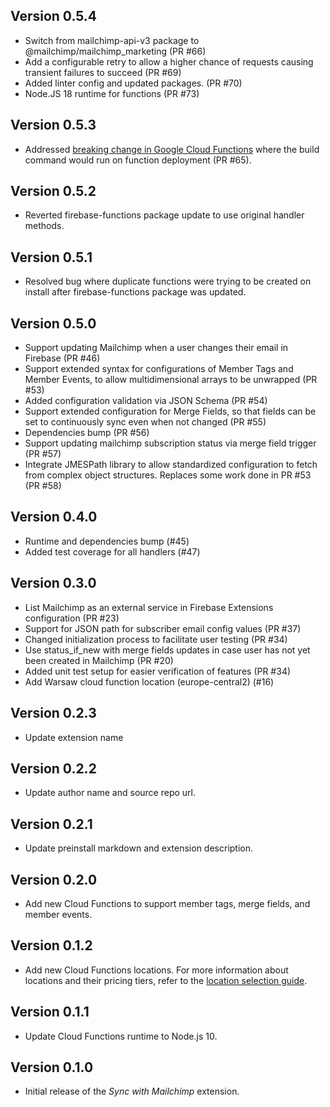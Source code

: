 ## Version 0.5.4

- Switch from mailchimp-api-v3 package to @mailchimp/mailchimp_marketing (PR #66)
- Add a configurable retry to allow a higher chance of requests causing transient failures to succeed (PR #69)
- Added linter config and updated packages. (PR #70)
- Node.JS 18 runtime for functions (PR #73)

## Version 0.5.3

- Addressed [breaking change in Google Cloud Functions](https://cloud.google.com/functions/docs/release-notes#April_11_2023) where the build command would run on function deployment (PR #65).

## Version 0.5.2

- Reverted firebase-functions package update to use original handler methods.

## Version 0.5.1

- Resolved bug where duplicate functions were trying to be created on install after firebase-functions package was updated.

## Version 0.5.0

- Support updating Mailchimp when a user changes their email in Firebase (PR #46)
- Support extended syntax for configurations of Member Tags and Member Events, to allow multidimensional arrays to be unwrapped (PR #53)
- Added configuration validation via JSON Schema (PR #54)
- Support extended configuration for Merge Fields, so that fields can be set to continuously sync even when not changed (PR #55)
- Dependencies bump (PR #56)
- Support updating mailchimp subscription status via merge field trigger (PR #57)
- Integrate JMESPath library to allow standardized configuration to fetch from complex object structures. Replaces some work done in PR #53 (PR #58)

## Version 0.4.0

- Runtime and dependencies bump (#45)
- Added test coverage for all handlers (#47)

## Version 0.3.0

- List Mailchimp as an external service in Firebase Extensions configuration (PR #23)
- Support for JSON path for subscriber email config values (PR #37)
- Changed initialization process to facilitate user testing (PR #34)
- Use status_if_new with merge fields updates in case user has not yet been created in Mailchimp (PR #20)
- Added unit test setup for easier verification of features (PR #34)
- Add Warsaw cloud function location (europe-central2) (#16)

## Version 0.2.3

- Update extension name

## Version 0.2.2

- Update author name and source repo url.

## Version 0.2.1

- Update preinstall markdown and extension description.

## Version 0.2.0

- Add new Cloud Functions to support member tags, merge fields, and member events.

## Version 0.1.2

- Add new Cloud Functions locations. For more information about locations and their pricing tiers, refer to the [location selection guide](https://firebase.google.com/docs/functions/locations).

## Version 0.1.1

- Update Cloud Functions runtime to Node.js 10.

## Version 0.1.0

- Initial release of the _Sync with Mailchimp_ extension.
